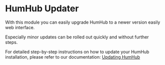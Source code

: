 # HumHub Updater

With this module you can easily upgrade HumHub to a newer version easily web interface.

Especially minor updates can be rolled out quickly and without further steps.

For detailed step-by-step instructions on how to update your HumHub installation, please refer to our documentation: [Updating HumHub](https://docs.humhub.org/docs/admin/updating)